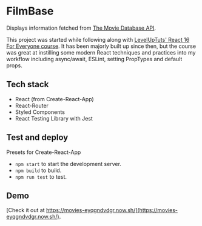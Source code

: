 # FilmBase
Displays information fetched from [The Movie Database API](https://www.themoviedb.org/).

This project was started while following along with [LevelUpTuts' React 16 For Everyone course](https://www.leveluptutorials.com/tutorials/react-16-for-everyone). It has been majorly built up since then, but the course was great at instilling some modern React techniques and practices into my workflow including async/await, ESLint, setting PropTypes and default props.

## Tech stack
- React (from Create-React-App)
- React-Router
- Styled Components
- React Testing Library with Jest

## Test and deploy
Presets for Create-React-App

- `npm start` to start the development server.
- `npm build` to build.
- `npm run test` to test.

## Demo
[Check it out at https://movies-eyqgndvdgr.now.sh/](https://movies-eyqgndvdgr.now.sh/).
